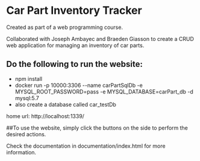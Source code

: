 # Car Part Inventory Tracker

Created as part of a web programming course.

Collaborated with Joseph Ambayec and Braeden Giasson to create a CRUD web application for managing an inventory of car parts.
 
## Do the following to run the website:
- npm install
- docker run -p 10000:3306 --name carPartSqlDb -e MYSQL_ROOT_PASSWORD=pass -e MYSQL_DATABASE=carPart_db -d mysql:5.7
- also create a database called car_testDb

home url: http://localhost:1339/

##To use the website, simply click the buttons on the side to perform the desired actions.

Check the documentation in documentation/index.html for more information.
